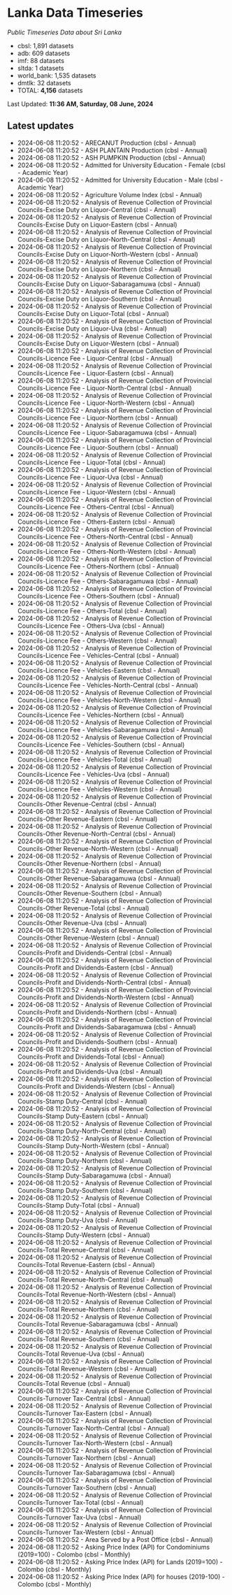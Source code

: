# Lanka Data Timeseries
*Public Timeseries Data about Sri Lanka*

* cbsl: 1,891 datasets
* adb: 609 datasets
* imf: 88 datasets
* sltda: 1 datasets
* world_bank: 1,535 datasets
* dmtlk: 32 datasets
* TOTAL: **4,156** datasets

Last Updated: **11:36 AM, Saturday, 08 June, 2024**

## Latest updates

* 2024-06-08 11:20:52 - ARECANUT Production (cbsl - Annual)
* 2024-06-08 11:20:52 - ASH PLANTAIN Production (cbsl - Annual)
* 2024-06-08 11:20:52 - ASH PUMPKIN Production (cbsl - Annual)
* 2024-06-08 11:20:52 - Admitted for University Education - Female (cbsl - Academic Year)
* 2024-06-08 11:20:52 - Admitted for University Education - Male (cbsl - Academic Year)
* 2024-06-08 11:20:52 - Agriculture Volume Index (cbsl - Annual)
* 2024-06-08 11:20:52 - Analysis of Revenue Collection of Provincial Councils-Excise Duty on Liquor-Central (cbsl - Annual)
* 2024-06-08 11:20:52 - Analysis of Revenue Collection of Provincial Councils-Excise Duty on Liquor-Eastern (cbsl - Annual)
* 2024-06-08 11:20:52 - Analysis of Revenue Collection of Provincial Councils-Excise Duty on Liquor-North-Central (cbsl - Annual)
* 2024-06-08 11:20:52 - Analysis of Revenue Collection of Provincial Councils-Excise Duty on Liquor-North-Western (cbsl - Annual)
* 2024-06-08 11:20:52 - Analysis of Revenue Collection of Provincial Councils-Excise Duty on Liquor-Northern (cbsl - Annual)
* 2024-06-08 11:20:52 - Analysis of Revenue Collection of Provincial Councils-Excise Duty on Liquor-Sabaragamuwa (cbsl - Annual)
* 2024-06-08 11:20:52 - Analysis of Revenue Collection of Provincial Councils-Excise Duty on Liquor-Southern (cbsl - Annual)
* 2024-06-08 11:20:52 - Analysis of Revenue Collection of Provincial Councils-Excise Duty on Liquor-Total (cbsl - Annual)
* 2024-06-08 11:20:52 - Analysis of Revenue Collection of Provincial Councils-Excise Duty on Liquor-Uva (cbsl - Annual)
* 2024-06-08 11:20:52 - Analysis of Revenue Collection of Provincial Councils-Excise Duty on Liquor-Western (cbsl - Annual)
* 2024-06-08 11:20:52 - Analysis of Revenue Collection of Provincial Councils-Licence Fee - Liquor-Central (cbsl - Annual)
* 2024-06-08 11:20:52 - Analysis of Revenue Collection of Provincial Councils-Licence Fee - Liquor-Eastern (cbsl - Annual)
* 2024-06-08 11:20:52 - Analysis of Revenue Collection of Provincial Councils-Licence Fee - Liquor-North-Central (cbsl - Annual)
* 2024-06-08 11:20:52 - Analysis of Revenue Collection of Provincial Councils-Licence Fee - Liquor-North-Western (cbsl - Annual)
* 2024-06-08 11:20:52 - Analysis of Revenue Collection of Provincial Councils-Licence Fee - Liquor-Northern (cbsl - Annual)
* 2024-06-08 11:20:52 - Analysis of Revenue Collection of Provincial Councils-Licence Fee - Liquor-Sabaragamuwa (cbsl - Annual)
* 2024-06-08 11:20:52 - Analysis of Revenue Collection of Provincial Councils-Licence Fee - Liquor-Southern (cbsl - Annual)
* 2024-06-08 11:20:52 - Analysis of Revenue Collection of Provincial Councils-Licence Fee - Liquor-Total (cbsl - Annual)
* 2024-06-08 11:20:52 - Analysis of Revenue Collection of Provincial Councils-Licence Fee - Liquor-Uva (cbsl - Annual)
* 2024-06-08 11:20:52 - Analysis of Revenue Collection of Provincial Councils-Licence Fee - Liquor-Western (cbsl - Annual)
* 2024-06-08 11:20:52 - Analysis of Revenue Collection of Provincial Councils-Licence Fee - Others-Central (cbsl - Annual)
* 2024-06-08 11:20:52 - Analysis of Revenue Collection of Provincial Councils-Licence Fee - Others-Eastern (cbsl - Annual)
* 2024-06-08 11:20:52 - Analysis of Revenue Collection of Provincial Councils-Licence Fee - Others-North-Central (cbsl - Annual)
* 2024-06-08 11:20:52 - Analysis of Revenue Collection of Provincial Councils-Licence Fee - Others-North-Western (cbsl - Annual)
* 2024-06-08 11:20:52 - Analysis of Revenue Collection of Provincial Councils-Licence Fee - Others-Northern (cbsl - Annual)
* 2024-06-08 11:20:52 - Analysis of Revenue Collection of Provincial Councils-Licence Fee - Others-Sabaragamuwa (cbsl - Annual)
* 2024-06-08 11:20:52 - Analysis of Revenue Collection of Provincial Councils-Licence Fee - Others-Southern (cbsl - Annual)
* 2024-06-08 11:20:52 - Analysis of Revenue Collection of Provincial Councils-Licence Fee - Others-Total (cbsl - Annual)
* 2024-06-08 11:20:52 - Analysis of Revenue Collection of Provincial Councils-Licence Fee - Others-Uva (cbsl - Annual)
* 2024-06-08 11:20:52 - Analysis of Revenue Collection of Provincial Councils-Licence Fee - Others-Western (cbsl - Annual)
* 2024-06-08 11:20:52 - Analysis of Revenue Collection of Provincial Councils-Licence Fee - Vehicles-Central (cbsl - Annual)
* 2024-06-08 11:20:52 - Analysis of Revenue Collection of Provincial Councils-Licence Fee - Vehicles-Eastern (cbsl - Annual)
* 2024-06-08 11:20:52 - Analysis of Revenue Collection of Provincial Councils-Licence Fee - Vehicles-North-Central (cbsl - Annual)
* 2024-06-08 11:20:52 - Analysis of Revenue Collection of Provincial Councils-Licence Fee - Vehicles-North-Western (cbsl - Annual)
* 2024-06-08 11:20:52 - Analysis of Revenue Collection of Provincial Councils-Licence Fee - Vehicles-Northern (cbsl - Annual)
* 2024-06-08 11:20:52 - Analysis of Revenue Collection of Provincial Councils-Licence Fee - Vehicles-Sabaragamuwa (cbsl - Annual)
* 2024-06-08 11:20:52 - Analysis of Revenue Collection of Provincial Councils-Licence Fee - Vehicles-Southern (cbsl - Annual)
* 2024-06-08 11:20:52 - Analysis of Revenue Collection of Provincial Councils-Licence Fee - Vehicles-Total (cbsl - Annual)
* 2024-06-08 11:20:52 - Analysis of Revenue Collection of Provincial Councils-Licence Fee - Vehicles-Uva (cbsl - Annual)
* 2024-06-08 11:20:52 - Analysis of Revenue Collection of Provincial Councils-Licence Fee - Vehicles-Western (cbsl - Annual)
* 2024-06-08 11:20:52 - Analysis of Revenue Collection of Provincial Councils-Other Revenue-Central (cbsl - Annual)
* 2024-06-08 11:20:52 - Analysis of Revenue Collection of Provincial Councils-Other Revenue-Eastern (cbsl - Annual)
* 2024-06-08 11:20:52 - Analysis of Revenue Collection of Provincial Councils-Other Revenue-North-Central (cbsl - Annual)
* 2024-06-08 11:20:52 - Analysis of Revenue Collection of Provincial Councils-Other Revenue-North-Western (cbsl - Annual)
* 2024-06-08 11:20:52 - Analysis of Revenue Collection of Provincial Councils-Other Revenue-Northern (cbsl - Annual)
* 2024-06-08 11:20:52 - Analysis of Revenue Collection of Provincial Councils-Other Revenue-Sabaragamuwa (cbsl - Annual)
* 2024-06-08 11:20:52 - Analysis of Revenue Collection of Provincial Councils-Other Revenue-Southern (cbsl - Annual)
* 2024-06-08 11:20:52 - Analysis of Revenue Collection of Provincial Councils-Other Revenue-Total (cbsl - Annual)
* 2024-06-08 11:20:52 - Analysis of Revenue Collection of Provincial Councils-Other Revenue-Uva (cbsl - Annual)
* 2024-06-08 11:20:52 - Analysis of Revenue Collection of Provincial Councils-Other Revenue-Western (cbsl - Annual)
* 2024-06-08 11:20:52 - Analysis of Revenue Collection of Provincial Councils-Profit and Dividends-Central (cbsl - Annual)
* 2024-06-08 11:20:52 - Analysis of Revenue Collection of Provincial Councils-Profit and Dividends-Eastern (cbsl - Annual)
* 2024-06-08 11:20:52 - Analysis of Revenue Collection of Provincial Councils-Profit and Dividends-North-Central (cbsl - Annual)
* 2024-06-08 11:20:52 - Analysis of Revenue Collection of Provincial Councils-Profit and Dividends-North-Western (cbsl - Annual)
* 2024-06-08 11:20:52 - Analysis of Revenue Collection of Provincial Councils-Profit and Dividends-Northern (cbsl - Annual)
* 2024-06-08 11:20:52 - Analysis of Revenue Collection of Provincial Councils-Profit and Dividends-Sabaragamuwa (cbsl - Annual)
* 2024-06-08 11:20:52 - Analysis of Revenue Collection of Provincial Councils-Profit and Dividends-Southern (cbsl - Annual)
* 2024-06-08 11:20:52 - Analysis of Revenue Collection of Provincial Councils-Profit and Dividends-Total (cbsl - Annual)
* 2024-06-08 11:20:52 - Analysis of Revenue Collection of Provincial Councils-Profit and Dividends-Uva (cbsl - Annual)
* 2024-06-08 11:20:52 - Analysis of Revenue Collection of Provincial Councils-Profit and Dividends-Western (cbsl - Annual)
* 2024-06-08 11:20:52 - Analysis of Revenue Collection of Provincial Councils-Stamp Duty-Central (cbsl - Annual)
* 2024-06-08 11:20:52 - Analysis of Revenue Collection of Provincial Councils-Stamp Duty-Eastern (cbsl - Annual)
* 2024-06-08 11:20:52 - Analysis of Revenue Collection of Provincial Councils-Stamp Duty-North-Central (cbsl - Annual)
* 2024-06-08 11:20:52 - Analysis of Revenue Collection of Provincial Councils-Stamp Duty-North-Western (cbsl - Annual)
* 2024-06-08 11:20:52 - Analysis of Revenue Collection of Provincial Councils-Stamp Duty-Northern (cbsl - Annual)
* 2024-06-08 11:20:52 - Analysis of Revenue Collection of Provincial Councils-Stamp Duty-Sabaragamuwa (cbsl - Annual)
* 2024-06-08 11:20:52 - Analysis of Revenue Collection of Provincial Councils-Stamp Duty-Southern (cbsl - Annual)
* 2024-06-08 11:20:52 - Analysis of Revenue Collection of Provincial Councils-Stamp Duty-Total (cbsl - Annual)
* 2024-06-08 11:20:52 - Analysis of Revenue Collection of Provincial Councils-Stamp Duty-Uva (cbsl - Annual)
* 2024-06-08 11:20:52 - Analysis of Revenue Collection of Provincial Councils-Stamp Duty-Western (cbsl - Annual)
* 2024-06-08 11:20:52 - Analysis of Revenue Collection of Provincial Councils-Total Revenue-Central (cbsl - Annual)
* 2024-06-08 11:20:52 - Analysis of Revenue Collection of Provincial Councils-Total Revenue-Eastern (cbsl - Annual)
* 2024-06-08 11:20:52 - Analysis of Revenue Collection of Provincial Councils-Total Revenue-North-Central (cbsl - Annual)
* 2024-06-08 11:20:52 - Analysis of Revenue Collection of Provincial Councils-Total Revenue-North-Western (cbsl - Annual)
* 2024-06-08 11:20:52 - Analysis of Revenue Collection of Provincial Councils-Total Revenue-Northern (cbsl - Annual)
* 2024-06-08 11:20:52 - Analysis of Revenue Collection of Provincial Councils-Total Revenue-Sabaragamuwa (cbsl - Annual)
* 2024-06-08 11:20:52 - Analysis of Revenue Collection of Provincial Councils-Total Revenue-Southern (cbsl - Annual)
* 2024-06-08 11:20:52 - Analysis of Revenue Collection of Provincial Councils-Total Revenue-Uva (cbsl - Annual)
* 2024-06-08 11:20:52 - Analysis of Revenue Collection of Provincial Councils-Total Revenue-Western (cbsl - Annual)
* 2024-06-08 11:20:52 - Analysis of Revenue Collection of Provincial Councils-Total Revenue (cbsl - Annual)
* 2024-06-08 11:20:52 - Analysis of Revenue Collection of Provincial Councils-Turnover Tax-Central (cbsl - Annual)
* 2024-06-08 11:20:52 - Analysis of Revenue Collection of Provincial Councils-Turnover Tax-Eastern (cbsl - Annual)
* 2024-06-08 11:20:52 - Analysis of Revenue Collection of Provincial Councils-Turnover Tax-North-Central (cbsl - Annual)
* 2024-06-08 11:20:52 - Analysis of Revenue Collection of Provincial Councils-Turnover Tax-North-Western (cbsl - Annual)
* 2024-06-08 11:20:52 - Analysis of Revenue Collection of Provincial Councils-Turnover Tax-Northern (cbsl - Annual)
* 2024-06-08 11:20:52 - Analysis of Revenue Collection of Provincial Councils-Turnover Tax-Sabaragamuwa (cbsl - Annual)
* 2024-06-08 11:20:52 - Analysis of Revenue Collection of Provincial Councils-Turnover Tax-Southern (cbsl - Annual)
* 2024-06-08 11:20:52 - Analysis of Revenue Collection of Provincial Councils-Turnover Tax-Total (cbsl - Annual)
* 2024-06-08 11:20:52 - Analysis of Revenue Collection of Provincial Councils-Turnover Tax-Uva (cbsl - Annual)
* 2024-06-08 11:20:52 - Analysis of Revenue Collection of Provincial Councils-Turnover Tax-Western (cbsl - Annual)
* 2024-06-08 11:20:52 - Area Served by a Post Office (cbsl - Annual)
* 2024-06-08 11:20:52 - Asking Price Index (API) for Condominiums (2019=100) - Colombo (cbsl - Monthly)
* 2024-06-08 11:20:52 - Asking Price Index (API) for Lands (2019=100) - Colombo (cbsl - Monthly)
* 2024-06-08 11:20:52 - Asking Price Index (API) for houses (2019-100) - Colombo (cbsl - Monthly)